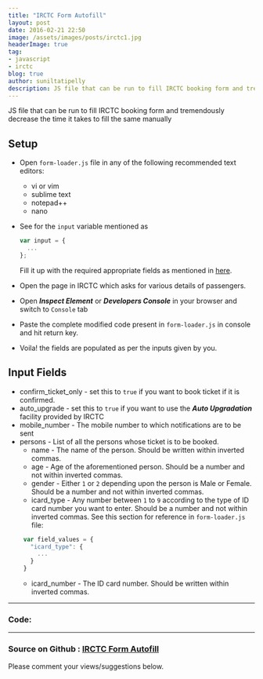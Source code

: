 ```yaml
---
title: "IRCTC Form Autofill"
layout: post
date: 2016-02-21 22:50
image: /assets/images/posts/irctc1.jpg
headerImage: true
tag:
- javascript
- irctc
blog: true
author: suniltatipelly
description: JS file that can be run to fill IRCTC booking form and tremendously decrease the time it takes to fill the same manually
---
```


JS file that can be run to fill IRCTC booking form and tremendously decrease the time it takes to fill the same manually

## Setup
* Open `form-loader.js` file in any of the following recommended text editors:
  * vi or vim
  * sublime text
  * notepad++
  * nano

* See for the `input` variable mentioned as 
  ```javascript
  var input = {
    ...
  };
  ```
  Fill it up with the required appropriate fields as mentioned in [here](README.md#input-fields).

* Open the page in IRCTC which asks for various details of passengers.
* Open ***Inspect Element*** or ***Developers Console*** in your browser and switch to `Console` tab
* Paste the complete modified code present in `form-loader.js` in console and hit return key.
* Voila! the fields are populated as per the inputs given by you.


## Input Fields

* confirm_ticket_only - set this to `true` if you want to book ticket if it is confirmed.
* auto_upgrade - set this to `true` if you want to use the ***Auto Upgradation*** facility provided by IRCTC
* mobile_number - The mobile number to which notifications are to be sent
* persons - List of all the persons whose ticket is to be booked.
  * name - The name of the person. Should be written within inverted commas.
  * age - Age of the aforementioned person. Should be a number and not within inverted commas.
  * gender - Either `1` or `2` depending upon the person is Male or Female.  Should be a number and not within inverted commas.
  * icard_type - Any number between `1` to `9` according to the type of ID card number you want to enter. Should be a number and not within inverted commas. See this section for reference in `form-loader.js` file:
   ```javascript
    var field_values = {
      "icard_type": {
        ...
      }
    }
   ```
  * icard_number - The ID card number. Should be written within inverted commas.

---

### Code:

<script src="https://gist.github.com/Sunil02324/9e20226a62309bd8f03f756eddc60cf4.js"></script>

---

### Source on Github : [IRCTC Form Autofill](https://github.com/Sunil02324/IRCTC-Form-Autofill)


Please comment your views/suggestions below.